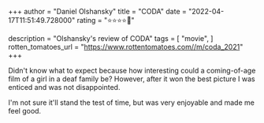 +++
author = "Daniel Olshansky"
title = "CODA"
date = "2022-04-17T11:51:49.728000"
rating = "⭐⭐⭐⭐🌟"

description = "Olshansky's review of CODA"
tags = [
    "movie",
]
rotten_tomatoes_url = "https://www.rottentomatoes.com//m/coda_2021"
+++

Didn't know what to expect because how interesting could a coming-of-age film of a girl in a deaf family be? However, after it won the best picture I was enticed and was not disappointed.

I'm not sure it'll stand the test of time, but was very enjoyable and made me feel good.
